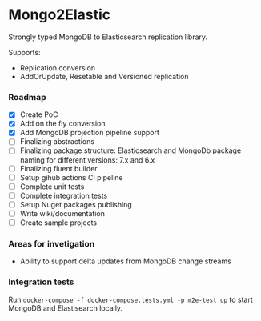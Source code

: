 # Mongo2Elastic

Strongly typed MongoDB to Elasticsearch replication library.

Supports:
- Replication conversion
- AddOrUpdate, Resetable and Versioned replication

### Roadmap

- [x] Create PoC
- [x] Add on the fly conversion
- [x] Add MongoDB projection pipeline support
- [ ] Finalizing abstractions
- [ ] Finalizing package structure: Elasticsearch and MongoDb package naming for different versions: 7.x and 6.x
- [ ] Finalizing fluent builder
- [ ] Setup gihub actions CI pipeline
- [ ] Complete unit tests
- [ ] Complete integration tests
- [ ] Setup Nuget packages publishing
- [ ] Write wiki/documentation
- [ ] Create sample projects

### Areas for invetigation

- Ability to support delta updates from MongoDB change streams

### Integration tests

Run `docker-compose -f docker-compose.tests.yml -p m2e-test up` to start MongoDB and Elastisearch locally.
